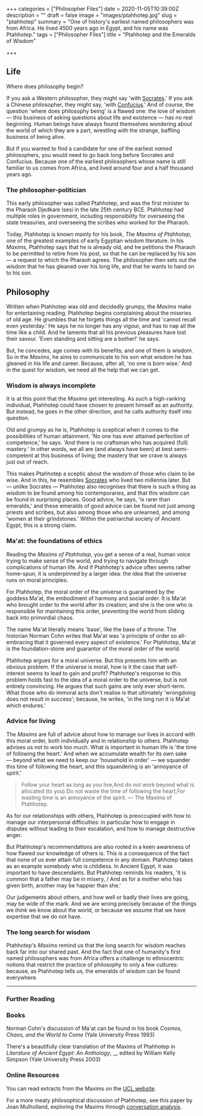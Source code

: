 +++
categories = ["Philosopher Files"]
date = 2020-11-05T10:39:00Z
description = ""
draft = false
image = "images/ptahhotep.jpg"
slug = "ptahhotep"
summary = "One of history's earliest named philosophers was from Africa. He lived 4500 years ago in Egypt, and his name was Ptahhotep."
tags = ["Philosopher Files"]
title = "Ptahhotep and the Emeralds of Wisdom"

+++


## Life

Where does philosophy begin?

If you ask a Western philosopher, they might say 'with [Socrates](/socrates).' If you ask a Chinese philosopher, they might say, 'with [Confucius](/confucius).' And of course, the question 'where does philosophy being' is a flawed one: the love of wisdom — this business of asking questions about life and existence — has no real beginning. Human beings have always found themselves wondering about the world of which they are a part, wrestling with the strange, baffling business of being alive.

But if you wanted to find a candidate for one of the earliest _named_ philosophers, you would need to go back long before Socrates and Confucius. Because one of the earliest philosophers whose name is still familiar to us comes from Africa, and lived around four and a half thousand years ago.

### The philosopher-politician

This early philosopher was called Ptahhotep, and was the first minister to the Pharaoh Djedkare Isesi in the late 25th century BCE. Ptahhotep had multiple roles in government, including responsibility for overseeing the state treasuries, and overseeing the scribes who worked for the Pharaoh.

Today, Ptahhotep is known mainly for his book, _The Maxims of Ptahhotep_, one of the greatest examples of early Egyptian wisdom literature. In his _Maxims_, Ptahhotep says that he is already old, and he petitions the Pharaoh to be permitted to retire from his post, so that he can be replaced by his son — a request to which the Pharaoh agrees. The philosopher then sets out the wisdom that he has gleaned over his long life, and that he wants to hand on to his son.

## Philosophy

Written when Ptahhotep was old and decidedly grumpy, the _Maxims_ make for entertaining reading. Ptahhotep begins complaining about the miseries of old age. He grumbles that he forgets things all the time and 'cannot recall even yesterday.' He says he no longer has any vigour, and has to nap all the time like a child. And he laments that all his previous pleasures have lost their savour. 'Even standing and sitting are a bother!' he says.

But, he concedes, age comes with its benefits; and one of them is wisdom. So in the _Maxims_, he aims to communicate to his son what wisdom he has gleaned in his life and career. Because, after all, 'no one is born wise.' And in the quest for wisdom, we need all the help that we can get.

### Wisdom is always incomplete

It is at this point that the _Maxims_ get interesting. As such a high-ranking individual, Ptahhotep could have chosen to present himself as an authority. But instead, he goes in the other direction, and he calls authority itself into question.

Old and grumpy as he is, Ptahhotep is sceptical when it comes to the possibilities of human attainment. 'No one has ever attained perfection of competence,' he says. 'And there is no craftsman who has acquired (full) mastery.' In other words, we all are (and always have been) at best semi-competent at this business of living; the mastery that we crave is always just out of reach.

This makes Ptahhotep a sceptic about the wisdom of those who claim to be wise. And in this, he resembles [Socrates](/socrates) who lived two millennia later. But — unlike Socrates — Ptahhotep also recognises that there is such a thing as wisdom to be found among his contemporaries, and that this wisdom can be found in surprising places. Good advice, he says, 'is rarer than emeralds,' and these emeralds of good advice can be found not just among priests and scribes, but also among those who are unlearned, and among 'women at their grindstones.' Within the patriarchal society of Ancient Egypt, this is a strong claim.

### Ma'at: the foundations of ethics

Reading the _Maxims of Ptahhotep_, you get a sense of a real, human voice trying to make sense of the world, and trying to navigate through complications of human life. And if Ptahhotep's advice often seems rather home-spun, it is underpinned by a larger idea: the idea that the universe runs on moral principles.

For Ptahhotep, the moral order of the universe is guaranteed by the goddess Ma'at, the embodiment of harmony and social order. It is Ma'at who brought order to the world after its creation; and she is the one who is responsible for maintaining this order, preventing the world from sliding back into primordial chaos.

The name Ma'at literally means 'base', like the base of a throne. The historian Norman Cohn writes that Ma'at was 'a principle of order so all-embracing that it governed every  aspect of existence.' For Ptahhotep, Ma'at is the foundation-stone and guarantor of the moral order of the world.

Ptahhotep argues for a moral universe. But this presents him with an obvious problem. If the universe is moral, how is it the case that self-interest seems to lead to gain and profit? Ptahhotep's response to this problem holds fast to the idea of a moral order to the universe, but is not entirely convincing. He argues that such gains are only ever short-term. What those who do immoral acts don't realise is that ultimately 'wrongdoing does not result in success'; because, he writes, 'in the long run it is Ma'at which endures.'

### Advice for living

The _Maxims_ are full of advice about how to manage our lives in accord with this moral order, both individually and in relationship to others. Ptahhotep advises us not to work too much. What is important in human life is 'the time of following the heart.' And when we accumulate wealth for its own sake — beyond what we need to keep our 'household in order' — we squander this time of following the heart, and this squandering is an 'annoyance of spirit.'

> Follow your heart as long as you live,And do not work beyond what is allocated (to you).Do not waste the time of following the heart,For wasting time is an annoyance of the spirit. — The Maxims of Ptahhotep.

As for our relationships with others, Ptahhotep is preoccupied with how to manage our interpersonal difficulties: in particular how to engage in disputes without leading to their escalation, and how to manage destructive anger.

But Ptahhotep's recommendations are also rooted in a keen awareness of how flawed our knowledge of others is. This is a consequence of the fact that none of us ever attain full competence in any domain. Ptahhotep takes as an example somebody who is childless. In Ancient Egypt, it was important to have descendants. But Ptahhotep reminds his readers, 'it is common that a father may be in misery, / And as for a mother who has given birth, another may be happier than she.'

Our judgements about others, and how well or badly their lives are going, may be wide of the mark. And we are wrong precisely because of the things we _think_ we know about the world, or because we assume that we have expertise that we do not have.

### The long search for wisdom

Ptahhotep's _Maxims_ remind us that the long search for wisdom reaches back far into our shared past. And the fact that one of humanity's first named philosophers was from Africa offers a challenge to ethnocentric notions that restrict the practice of philosophy to only a few cultures: because, as Ptahhotep tells us, the emeralds of wisdom can be found everywhere.

---

### Further Reading

### Books

Norman Cohn's discussion of Ma'at can be found in his book _Cosmos, Chaos, and the World to Come_ (Yale University Press 1993)

There's a beautifully clear translation of the Maxims of Ptahhotep in _Literature of Ancient Egypt: An Anthology_, __ edited by William Kelly Simpson (Yale University Press 2003)

### Online Resources

You can read extracts from the Maxims on the [UCL website](https://www.ucl.ac.uk/museums-static/digitalegypt/literature/ptahhotep.html).

For a more meaty philosophical discussion of Ptahhotep, see this paper by Joan Mulholland, exploring the Maxims through [conversation analysis](https://www.degruyter.com/view/journals/text/37/1/article-p71.xml?language=en).











